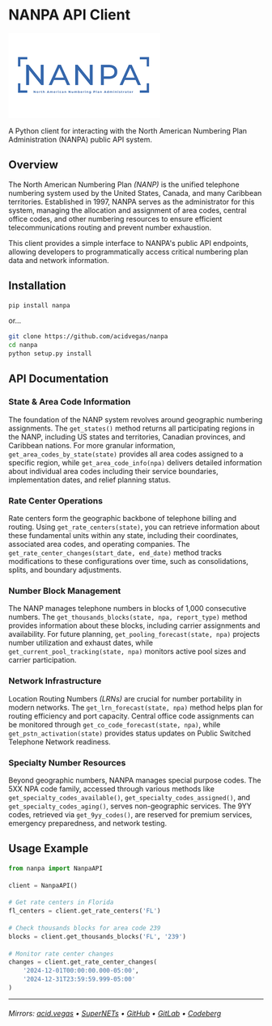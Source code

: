 # NANPA API Client

![](./.screens/nanpa.png)

A Python client for interacting with the North American Numbering Plan Administration (NANPA) public API system.

## Overview
The North American Numbering Plan *(NANP)* is the unified telephone numbering system used by the United States, Canada, and many Caribbean territories. Established in 1997, NANPA serves as the administrator for this system, managing the allocation and assignment of area codes, central office codes, and other numbering resources to ensure efficient telecommunications routing and prevent number exhaustion.

This client provides a simple interface to NANPA's public API endpoints, allowing developers to programmatically access critical numbering plan data and network information.

## Installation
```bash
pip install nanpa
```

or...

```bash
git clone https://github.com/acidvegas/nanpa
cd nanpa
python setup.py install
```

## API Documentation

### State & Area Code Information
The foundation of the NANP system revolves around geographic numbering assignments. The `get_states()` method returns all participating regions in the NANP, including US states and territories, Canadian provinces, and Caribbean nations. For more granular information, `get_area_codes_by_state(state)` provides all area codes assigned to a specific region, while `get_area_code_info(npa)` delivers detailed information about individual area codes including their service boundaries, implementation dates, and relief planning status.

### Rate Center Operations
Rate centers form the geographic backbone of telephone billing and routing. Using `get_rate_centers(state)`, you can retrieve information about these fundamental units within any state, including their coordinates, associated area codes, and operating companies. The `get_rate_center_changes(start_date, end_date)` method tracks modifications to these configurations over time, such as consolidations, splits, and boundary adjustments.

### Number Block Management
The NANP manages telephone numbers in blocks of 1,000 consecutive numbers. The `get_thousands_blocks(state, npa, report_type)` method provides information about these blocks, including carrier assignments and availability. For future planning, `get_pooling_forecast(state, npa)` projects number utilization and exhaust dates, while `get_current_pool_tracking(state, npa)` monitors active pool sizes and carrier participation.

### Network Infrastructure
Location Routing Numbers *(LRNs)* are crucial for number portability in modern networks. The `get_lrn_forecast(state, npa)` method helps plan for routing efficiency and port capacity. Central office code assignments can be monitored through `get_co_code_forecast(state, npa)`, while `get_pstn_activation(state)` provides status updates on Public Switched Telephone Network readiness.

### Specialty Number Resources
Beyond geographic numbers, NANPA manages special purpose codes. The 5XX NPA code family, accessed through various methods like `get_specialty_codes_available()`, `get_specialty_codes_assigned()`, and `get_specialty_codes_aging()`, serves non-geographic services. The 9YY codes, retrieved via `get_9yy_codes()`, are reserved for premium services, emergency preparedness, and network testing.

## Usage Example
```python
from nanpa import NanpaAPI

client = NanpaAPI()

# Get rate centers in Florida
fl_centers = client.get_rate_centers('FL')

# Check thousands blocks for area code 239
blocks = client.get_thousands_blocks('FL', '239')

# Monitor rate center changes
changes = client.get_rate_center_changes(
    '2024-12-01T00:00:00.000-05:00',
    '2024-12-31T23:59:59.999-05:00'
)
```

---

###### Mirrors: [acid.vegas](https://git.acid.vegas/nanpa) • [SuperNETs](https://git.supernets.org/acidvegas/nanpa) • [GitHub](https://github.com/acidvegas/nanpa) • [GitLab](https://gitlab.com/acidvegas/nanpa) • [Codeberg](https://codeberg.org/acidvegas/nanpa)
